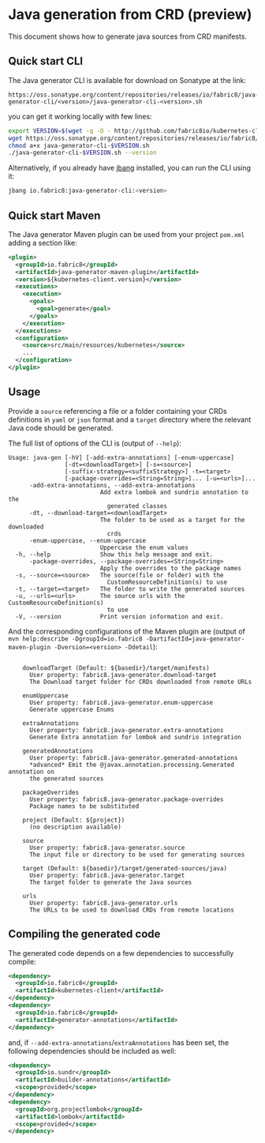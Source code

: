 # Java generation from CRD (preview)

This document shows how to generate java sources from CRD manifests.

## Quick start CLI

The Java generator CLI is available for download on Sonatype at the link:

```
https://oss.sonatype.org/content/repositories/releases/io/fabric8/java-generator-cli/<version>/java-generator-cli-<version>.sh
```

you can get it working locally with few lines:

```bash
export VERSION=$(wget -q -O - http://github.com/fabric8io/kubernetes-client/releases/latest --header "Accept: application/json" | jq -r '.tag_name' | cut -c 2-)
wget https://oss.sonatype.org/content/repositories/releases/io/fabric8/java-generator-cli/$VERSION/java-generator-cli-$VERSION.sh
chmod a+x java-generator-cli-$VERSION.sh
./java-generator-cli-$VERSION.sh --version
```

Alternatively, if you already have [jbang](https://www.jbang.dev/) installed, you can run the CLI using it:

```bash
jbang io.fabric8:java-generator-cli:<version>
```

## Quick start Maven

The Java generator Maven plugin can be used from your project `pom.xml` adding a section like:

```xml
<plugin>
  <groupId>io.fabric8</groupId>
  <artifactId>java-generator-maven-plugin</artifactId>
  <version>${kubernetes-client.version}</version>
  <executions>
    <execution>
      <goals>
        <goal>generate</goal>
      </goals>
    </execution>
  </executions>
  <configuration>
    <source>src/main/resources/kubernetes</source>
    ...
  </configuration>
</plugin>
```

## Usage

Provide a `source` referencing a file or a folder containing your CRDs definitions in `yaml` or `json` format and a `target` directory where the relevant Java code should be generated.

The full list of options of the CLI is (output of `--help`):

```
Usage: java-gen [-hV] [-add-extra-annotations] [-enum-uppercase]
                [-dt=<downloadTarget>] [-s=<source>]
                [-suffix-strategy=<suffixStrategy>] -t=<target>
                [-package-overrides=<String=String>]... [-u=<urls>]...
      -add-extra-annotations, --add-extra-annotations
                          Add extra lombok and sundrio annotation to the
                            generated classes
      -dt, --download-target=<downloadTarget>
                          The folder to be used as a target for the downloaded
                            crds
      -enum-uppercase, --enum-uppercase
                          Uppercase the enum values
  -h, --help              Show this help message and exit.
      -package-overrides, --package-overrides=<String=String>
                          Apply the overrides to the package names
  -s, --source=<source>   The source(file or folder) with the
                            CustomResourceDefinition(s) to use
  -t, --target=<target>   The folder to write the generated sources
  -u, --urls=<urls>       The source urls with the CustomResourceDefinition(s)
                            to use
  -V, --version           Print version information and exit.
```

And the corresponding configurations of the Maven plugin are (output of `mvn help:describe -DgroupId=io.fabric8 -DartifactId=java-generator-maven-plugin -Dversion=<version> -Ddetail`):

```

    downloadTarget (Default: ${basedir}/target/manifests)
      User property: fabric8.java-generator.download-target
      The Download target folder for CRDs downloaded from remote URLs

    enumUppercase
      User property: fabric8.java-generator.enum-uppercase
      Generate uppercase Enums

    extraAnnotations
      User property: fabric8.java-generator.extra-annotations
      Generate Extra annotation for lombok and sundrio integration

    generatedAnnotations
      User property: fabric8.java-generator.generated-annotations
      *advanced* Emit the @javax.annotation.processing.Generated annotation on
      the generated sources

    packageOverrides
      User property: fabric8.java-generator.package-overrides
      Package names to be substituted

    project (Default: ${project})
      (no description available)

    source
      User property: fabric8.java-generator.source
      The input file or directory to be used for generating sources

    target (Default: ${basedir}/target/generated-sources/java)
      User property: fabric8.java-generator.target
      The target folder to generate the Java sources

    urls
      User property: fabric8.java-generator.urls
      The URLs to be used to download CRDs from remote locations
```

## Compiling the generated code

The generated code depends on a few dependencies to successfully compile:

```xml
<dependency>
  <groupId>io.fabric8</groupId>
  <artifactId>kubernetes-client</artifactId>
</dependency>
<dependency>
  <groupId>io.fabric8</groupId>
  <artifactId>generator-annotations</artifactId>
</dependency>
```

and, if `--add-extra-annotations`/`extraAnnotations` has been set, the following dependencies should be included as well:
```xml
<dependency> 
  <groupId>io.sundr</groupId> 
  <artifactId>builder-annotations</artifactId> 
  <scope>provided</scope> 
</dependency> 
<dependency> 
  <groupId>org.projectlombok</groupId> 
  <artifactId>lombok</artifactId> 
  <scope>provided</scope> 
</dependency>
```
